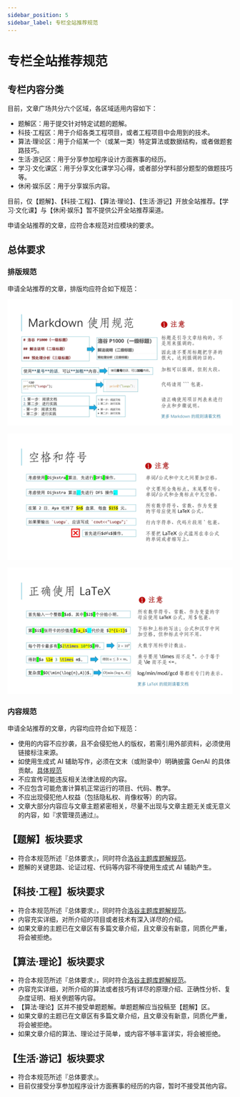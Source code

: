 ```yaml
---
sidebar_position: 5
sidebar_label: 专栏全站推荐规范
---
```

# 专栏全站推荐规范

## 专栏内容分类

目前，文章广场共分六个区域，各区域适用内容如下：

- 题解区：用于提交针对特定试题的题解。
- 科技·工程区：用于介绍各类工程项目，或者工程项目中会用到的技术。
- 算法·理论区：用于介绍某一个（或某一类）特定算法或数据结构，或者做题套路技巧。
- 生活·游记区：用于分享参加程序设计方面赛事的经历。
- 学习·文化课区：用于分享文化课学习心得，或者部分学科部分题型的做题技巧等。
- 休闲·娱乐区：用于分享娱乐内容。

目前，仅【题解】、【科技·工程】、【算法·理论】、【生活·游记】开放全站推荐。【学习·文化课】与【休闲·娱乐】暂不提供公开全站推荐渠道。

申请全站推荐的文章，应符合本规范对应模块的要求。

## 总体要求

### 排版规范

申请全站推荐的文章，排版均应符合如下规范：

![Markdown 使用规范](_image/sol2.jpg)  

![空格和符号](_image/sol3.jpg)  

![正确使用 LaTex](_image/sol4.jpg)

### 内容规范

申请全站推荐的文章，内容均应符合如下规范：

- 使用的内容不应抄袭，且不会侵犯他人的版权，若需引用外部资料，必须使用链接标注来源。
- 如使用生成式 AI 辅助写作，必须在文末（或附录中）明确披露 GenAI 的具体贡献。[具体规范](./ai-assisted-article-writing.md)
- 不应宣传可能违反相关法律法规的内容。
- 不应包含可能危害计算机正常运行的项目、代码、教学。
- 不应出现侵犯他人权益（包括隐私权、肖像权等）的内容。
- 文章大部分内容应与文章主题紧密相关，尽量不出现与文章主题无关或无意义的内容，如『求管理员通过』。

## 【题解】板块要求

- 符合本规范所述『总体要求』，同时符合[洛谷主题库题解规范](solution-standard.md)。
- 题解的关键思路、论证过程、代码等内容不得使用生成式 AI 辅助产生。

## 【科技·工程】板块要求

- 符合本规范所述『总体要求』，同时符合[洛谷主题库题解规范](solution-standard.md)。
- 内容充实详细，对所介绍的项目或者技术有深入详尽的介绍。
- 如果文章的主题已在文章区有多篇文章介绍，且文章没有新意，同质化严重，将会被拒绝。

## 【算法·理论】板块要求

- 符合本规范所述『总体要求』，同时符合[洛谷主题库题解规范](solution-standard.md)。
- 内容充实详细，对所介绍的算法或者技巧有详尽的原理介绍、正确性分析、复杂度证明、相关例题等内容。
- 【算法·理论】区并不接受单题题解。单题题解应当投稿至【题解】区。
- 如果文章的主题已在文章区有多篇文章介绍，且文章没有新意，同质化严重，将会被拒绝。
- 如果文章介绍的算法、理论过于简单，或内容不够丰富详实，将会被拒绝。

## 【生活·游记】板块要求

- 符合本规范所述『总体要求』。
- 目前仅接受分享参加程序设计方面赛事的经历的内容，暂时不接受其他内容。
